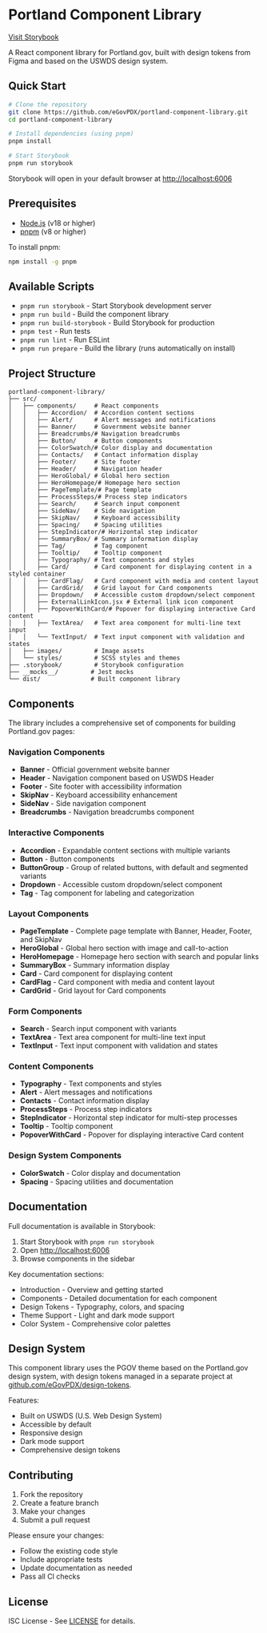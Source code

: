# Portland Component Library

[Visit Storybook](https://egovpdx.github.io/portland-component-library)

A React component library for Portland.gov, built with design tokens from Figma and based on the USWDS design system.

## Quick Start

```bash
# Clone the repository
git clone https://github.com/eGovPDX/portland-component-library.git
cd portland-component-library

# Install dependencies (using pnpm)
pnpm install

# Start Storybook
pnpm run storybook
```

Storybook will open in your default browser at [http://localhost:6006](http://localhost:6006)

## Prerequisites

- [Node.js](https://nodejs.org/) (v18 or higher)
- [pnpm](https://pnpm.io/) (v8 or higher)

To install pnpm:
```bash
npm install -g pnpm
```

## Available Scripts

- `pnpm run storybook` - Start Storybook development server
- `pnpm run build` - Build the component library
- `pnpm run build-storybook` - Build Storybook for production
- `pnpm test` - Run tests
- `pnpm run lint` - Run ESLint
- `pnpm run prepare` - Build the library (runs automatically on install)

## Project Structure

```
portland-component-library/
├── src/
│   ├── components/     # React components
│   │   ├── Accordion/  # Accordion content sections
│   │   ├── Alert/      # Alert messages and notifications
│   │   ├── Banner/     # Government website banner
│   │   ├── Breadcrumbs/# Navigation breadcrumbs
│   │   ├── Button/     # Button components
│   │   ├── ColorSwatch/# Color display and documentation
│   │   ├── Contacts/   # Contact information display
│   │   ├── Footer/     # Site footer
│   │   ├── Header/     # Navigation header
│   │   ├── HeroGlobal/ # Global hero section
│   │   ├── HeroHomepage/# Homepage hero section
│   │   ├── PageTemplate/# Page template
│   │   ├── ProcessSteps/# Process step indicators
│   │   ├── Search/     # Search input component
│   │   ├── SideNav/    # Side navigation
│   │   ├── SkipNav/    # Keyboard accessibility
│   │   ├── Spacing/    # Spacing utilities
│   │   ├── StepIndicator/# Horizontal step indicator
│   │   ├── SummaryBox/ # Summary information display
│   │   ├── Tag/        # Tag component
│   │   ├── Tooltip/    # Tooltip component
│   │   ├── Typography/ # Text components and styles
│   │   ├── Card/       # Card component for displaying content in a styled container
│   │   ├── CardFlag/   # Card component with media and content layout
│   │   ├── CardGrid/   # Grid layout for Card components
│   │   ├── Dropdown/   # Accessible custom dropdown/select component
│   │   ├── ExternalLinkIcon.jsx # External link icon component
│   │   ├── PopoverWithCard/# Popover for displaying interactive Card content
│   │   ├── TextArea/   # Text area component for multi-line text input
│   │   └── TextInput/  # Text input component with validation and states
│   ├── images/         # Image assets
│   └── styles/         # SCSS styles and themes
├── .storybook/         # Storybook configuration
├── __mocks__/         # Jest mocks
└── dist/              # Built component library
```

## Components

The library includes a comprehensive set of components for building Portland.gov pages:

### Navigation Components
- **Banner** - Official government website banner
- **Header** - Navigation component based on USWDS Header
- **Footer** - Site footer with accessibility information
- **SkipNav** - Keyboard accessibility enhancement
- **SideNav** - Side navigation component
- **Breadcrumbs** - Navigation breadcrumbs component

### Interactive Components
- **Accordion** - Expandable content sections with multiple variants
- **Button** - Button components
- **ButtonGroup** - Group of related buttons, with default and segmented variants
- **Dropdown** - Accessible custom dropdown/select component
- **Tag** - Tag component for labeling and categorization

### Layout Components
- **PageTemplate** - Complete page template with Banner, Header, Footer, and SkipNav
- **HeroGlobal** - Global hero section with image and call-to-action
- **HeroHomepage** - Homepage hero section with search and popular links
- **SummaryBox** - Summary information display
- **Card** - Card component for displaying content
- **CardFlag** - Card component with media and content layout
- **CardGrid** - Grid layout for Card components

### Form Components
- **Search** - Search input component with variants
- **TextArea** - Text area component for multi-line text input
- **TextInput** - Text input component with validation and states

### Content Components
- **Typography** - Text components and styles
- **Alert** - Alert messages and notifications
- **Contacts** - Contact information display
- **ProcessSteps** - Process step indicators
- **StepIndicator** - Horizontal step indicator for multi-step processes
- **Tooltip** - Tooltip component
- **PopoverWithCard** - Popover for displaying interactive Card content

### Design System Components
- **ColorSwatch** - Color display and documentation
- **Spacing** - Spacing utilities and documentation

## Documentation

Full documentation is available in Storybook:

1. Start Storybook with `pnpm run storybook`
2. Open [http://localhost:6006](http://localhost:6006)
3. Browse components in the sidebar

Key documentation sections:
- Introduction - Overview and getting started
- Components - Detailed documentation for each component
- Design Tokens - Typography, colors, and spacing
- Theme Support - Light and dark mode support
- Color System - Comprehensive color palettes

## Design System

This component library uses the PGOV theme based on the Portland.gov design system, with design tokens managed in a separate project at [github.com/eGovPDX/design-tokens](https://github.com/eGovPDX/design-tokens).

Features:
- Built on USWDS (U.S. Web Design System)
- Accessible by default
- Responsive design
- Dark mode support
- Comprehensive design tokens

## Contributing

1. Fork the repository
2. Create a feature branch
3. Make your changes
4. Submit a pull request

Please ensure your changes:
- Follow the existing code style
- Include appropriate tests
- Update documentation as needed
- Pass all CI checks

## License

ISC License - See [LICENSE](LICENSE) for details.
